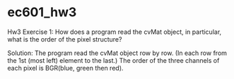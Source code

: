 # ec601_hw3
Hw3
Exercise 1:
How does a program read the cvMat object, in particular, what is the
order of the pixel structure?

Solution:
The program read the cvMat object row by row. (In each row from the 1st (most left) element to the last.) The order of the three channels of each pixel is BGR(blue, green then red).
